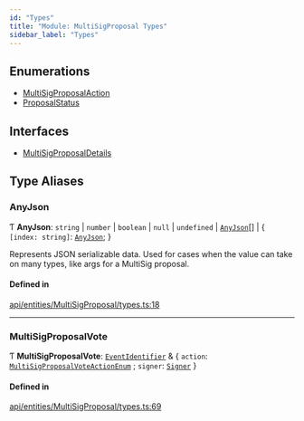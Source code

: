 ```yaml
---
id: "Types"
title: "Module: MultiSigProposal Types"
sidebar_label: "Types"
---
```


## Enumerations

- [MultiSigProposalAction](../../../../../enums/API/Entities/MultiSigProposal/Types/MultiSigProposalAction/MultiSigProposalAction.md)
- [ProposalStatus](../../../../../enums/API/Entities/MultiSigProposal/Types/ProposalStatus/ProposalStatus.md)

## Interfaces

- [MultiSigProposalDetails](../../../../../interfaces/API/Entities/MultiSigProposal/Types/MultiSigProposalDetails/MultiSigProposalDetails.md)

## Type Aliases

### AnyJson

Ƭ **AnyJson**: `string` \| `number` \| `boolean` \| ``null`` \| `undefined` \| [`AnyJson`](Types.md#anyjson)[] \| \{ `[index: string]`: [`AnyJson`](Types.md#anyjson);  }

Represents JSON serializable data. Used for cases when the value can take on many types, like args for a MultiSig proposal.

#### Defined in

[api/entities/MultiSigProposal/types.ts:18](https://github.com/PolymeshAssociation/polymesh-sdk/blob/fe2e6dd1d/src/api/entities/MultiSigProposal/types.ts#L18)

___

### MultiSigProposalVote

Ƭ **MultiSigProposalVote**: [`EventIdentifier`](../../../../../interfaces/API/Client/Types/EventIdentifier/EventIdentifier.md) & \{ `action`: [`MultiSigProposalVoteActionEnum`](../../../../../enums/Types/MultiSigProposalVoteActionEnum/MultiSigProposalVoteActionEnum.md) ; `signer`: [`Signer`](../../Types/Types.md#signer)  }

#### Defined in

[api/entities/MultiSigProposal/types.ts:69](https://github.com/PolymeshAssociation/polymesh-sdk/blob/fe2e6dd1d/src/api/entities/MultiSigProposal/types.ts#L69)

